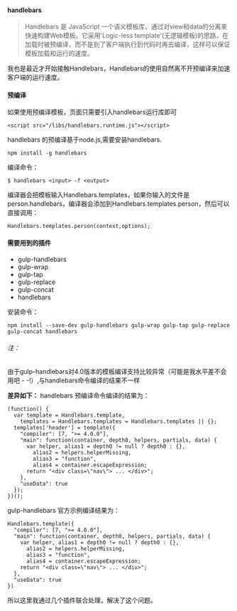 #### handlebars

> Handlebars 是 JavaScript 一个语义模板库，通过对view和data的分离来快速构建Web模板。它采用'Logic-less template'(无逻辑模板)的思路，在加载时被预编译，而不是到了客户端执行到代码时再去编译，这样可以保证模板加载和运行的速度。

我也是最近才开始接触Handlebars，Handlebars的使用自然离不开预编译来加速客户端的运行速度。

#### 预编译

如果使用预编译模板，页面只需要引入handlebars运行库即可
```
<script src="/libs/handlebars.runtime.js"></script>
```
handlebars 的预编译基于node.js,需要安装handlebars.
```
npm install -g handlebars
```
编译命令：
```
$ handlebars <input> -f <output>
```
编译器会把模板输入Handlebars.templates，如果你输入的文件是person.handlebars，编译器会添加到Handlebars.templates.person，然后可以直接调用：
```
Handlebars.templates.person(context,options);
```

#### 需要用到的插件

* gulp-handlebars
* gulp-wrap
* gulp-tap
* gulp-replace
* gulp-concat
* handlebars

安装命令：
```
npm install --save-dev gulp-handlebars gulp-wrap gulp-tap gulp-replace gulp-concat handlebars
```

###### 注：

由于gulp-handlebars对4.0版本的模板编译支持比较异常（可能是我水平差不会用吧 - -!）,与handlebars命令编译的结果不一样

**差异如下：**
handlebars 预编译命令编译的结果为：
```
(function() {
  var template = Handlebars.template,
    templates = Handlebars.templates = Handlebars.templates || {};
  templates['header'] = template({
    "compiler": [7, ">= 4.0.0"],
    "main": function(container, depth0, helpers, partials, data) {
      var helper, alias1 = depth0 != null ? depth0 : {},
        alias2 = helpers.helperMissing,
        alias3 = "function",
        alias4 = container.escapeExpression;
      return "<div class=\"nav\"> ... </div>";
    },
    "useData": true
  });
})();
```

gulp-handlebars 官方示例编译结果为：
```
Handlebars.template({
  "compiler": [7, ">= 4.0.0"],
  "main": function(container, depth0, helpers, partials, data) {
    var helper, alias1 = depth0 != null ? depth0 : {},
      alias2 = helpers.helperMissing,
      alias3 = "function",
      alias4 = container.escapeExpression;
    return "<div class=\"nav\"> ... </div>";
  },
  "useData": true
})
```

所以这里我通过几个插件联合处理，解决了这个问题。